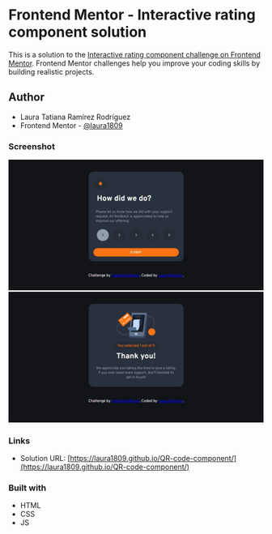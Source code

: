 # Frontend Mentor - Interactive rating component solution

This is a solution to the [Interactive rating component challenge on Frontend Mentor](https://www.frontendmentor.io/challenges/interactive-rating-component-koxpeBUmI). Frontend Mentor challenges help you improve your coding skills by building realistic projects. 

## Author

- Laura Tatiana Ramírez Rodríguez
- Frontend Mentor - [@laura1809](https://www.frontendmentor.io/profile/laura1809)


### Screenshot

![Solution](./images/screenshot1.jpeg)
![Solution](./images/screenshot2.jpeg)




### Links

- Solution URL: [https://laura1809.github.io/QR-code-component/](https://laura1809.github.io/QR-code-component/)


### Built with

- HTML
- CSS 
- JS